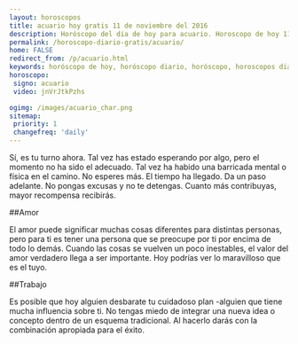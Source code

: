 ```yaml
---
layout: horoscopos
title: acuario hoy gratis 11 de noviembre del 2016 
description: Horóscopo del dia de hoy para acuario. Horoscopo de hoy 11 de noviembre del 2016. Las predicciones de amor, trabajo, vida personal gratis.
permalink: /horoscopo-diario-gratis/acuario/
home: FALSE
redirect_from: /p/acuario.html
keywords: horóscopo de hoy, horóscopo diario, horóscopo, horoscopos diarios gratis del dia de hoy, horóscopo diario gratis,horóscopo 2016, horóscopo esperanza gracia, horoscopo acuario hoy, horoscop, horóscopos gratis, horoscopo acuario, horoscopo acuario 2016, Tarot, Astrologia, Zodíaco, acuario, horoscopo gratis
horoscopo:
 signo: acuario
 video: jnVrJtkPzhs

ogimg: /images/acuario_char.png
sitemap:
 priority: 1
 changefreq: 'daily'
---
```



Sí, es tu turno ahora. Tal vez has estado esperando por algo, pero el momento no ha sido el adecuado. Tal vez ha habido una barricada mental o física en el camino. No esperes más. El tiempo ha llegado. Da un paso adelante. No pongas excusas y no te detengas. Cuanto más contribuyas, mayor recompensa recibirás.

##Amor

El amor puede significar muchas cosas diferentes para distintas personas, pero para ti es tener una persona que se preocupe por ti por encima de todo lo demás. Cuando las cosas se vuelven un poco inestables, el valor del amor verdadero llega a ser importante. Hoy podrías ver lo maravilloso que es el tuyo.

##Trabajo

Es posible que hoy alguien desbarate tu cuidadoso plan -alguien que tiene mucha influencia sobre ti. No tengas miedo de integrar una nueva idea o concepto dentro de un esquema tradicional. Al hacerlo darás con la combinación apropiada para el éxito.